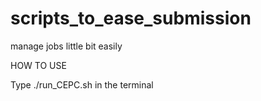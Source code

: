 # scripts_to_ease_submission
manage jobs little bit easily

HOW TO USE

Type ./run_CEPC.sh in the terminal

